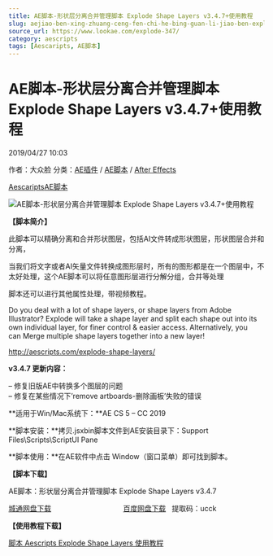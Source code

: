 ```yaml
---
title: AE脚本-形状层分离合并管理脚本 Explode Shape Layers v3.4.7+使用教程
slug: aejiao-ben-xing-zhuang-ceng-fen-chi-he-bing-guan-li-jiao-ben-explode-shape-layers-v3-4-7-shi-yong-jiao-cheng
source_url: https://www.lookae.com/explode-347/
category: aescripts
tags: [Aescaripts, AE脚本]
---
```

# AE脚本-形状层分离合并管理脚本 Explode Shape Layers v3.4.7+使用教程

2019/04/27 10:03

作者：大众脸
分类：[AE插件](https://www.lookae.com/after-effects/aechajian/) / [AE脚本](https://www.lookae.com/after-effects/aescripts/) / [After Effects](https://www.lookae.com/after-effects/)

[Aescaripts](https://www.lookae.com/tag/aescaripts/)[AE脚本](https://www.lookae.com/tag/ae%e8%84%9a%e6%9c%ac/)

![AE脚本-形状层分离合并管理脚本 Explode Shape Layers v3.4.7+使用教程](https://www.lookae.com/wp-content/uploads/2015/08/Explode-Shape.jpg "AE脚本-形状层分离合并管理脚本 Explode Shape Layers v3.4.7+使用教程-LookAE.com")

[](https://cloud.video.taobao.com//play/u/705956171/p/1/e/6/t/1/28847805.mp4?_=1")

**【脚本简介】**

此脚本可以精确分离和合并形状图层，包括AI文件转成形状图层，形状图层合并和分离，

当我们将文字或者AI矢量文件转换成图形层时，所有的图形都是在一个图层中，不太好处理，这个AE脚本可以将任意图形层进行分解分组，合并等处理

脚本还可以进行其他属性处理，带视频教程。

Do you deal with a lot of shape layers, or shape layers from Adobe Illustrator? Explode will take a shape layer and split each shape out into its own individual layer, for finer control & easier access. Alternatively, you can Merge multiple shape layers together into a new layer!

http://aescripts.com/explode-shape-layers/

**v3.4.7 更新内容：**

– 修复旧版AE中转换多个图层的问题  
– 修复在某些情况下’remove artboards-删除画板’失败的错误

**适用于Win/Mac系统下：**AE CS 5 – CC 2019

**脚本安装：**拷贝.jsxbin脚本文件到AE安装目录下：Support Files\Scripts\ScriptUI Pane

**脚本使用：**在AE软件中点击 Window（窗口菜单）即可找到脚本。

**【脚本下载】**

AE脚本：形状层分离合并管理脚本 Explode Shape Layers v3.4.7

[城通网盘下载](https://lookae.ctfile.com/fs/680462-368610904)                                    [百度网盘下载](https://pan.baidu.com/s/1tGPgh2zYwh_BMFGJRcLkqA)   提取码：ucck

**【使用教程下载】**

[脚本 Aescripts Explode Shape Layers 使用教程](https://lookae.ctfile.com/fs/PRa185943232)
